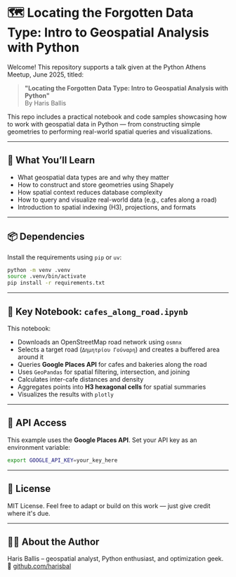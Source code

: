 
# 🗺️ Locating the Forgotten Data Type: Intro to Geospatial Analysis with Python

Welcome! This repository supports a talk given at the Python Athens Meetup, June 2025, titled:

> **"Locating the Forgotten Data Type: Intro to Geospatial Analysis with Python"**  
> By Haris Ballis

This repo includes a practical notebook and code samples showcasing how to work with geospatial data in Python — from constructing simple geometries to performing real-world spatial queries and visualizations.

---

## 🧠 What You’ll Learn

- What geospatial data types are and why they matter
- How to construct and store geometries using Shapely
- How spatial context reduces database complexity
- How to query and visualize real-world data (e.g., cafes along a road)
- Introduction to spatial indexing (H3), projections, and formats

---

## 📦 Dependencies

Install the requirements using `pip` or `uv`:

```bash
python -m venv .venv
source .venv/bin/activate
pip install -r requirements.txt
```

---

## 📁 Key Notebook: `cafes_along_road.ipynb`

This notebook:
- Downloads an OpenStreetMap road network using `osmnx`
- Selects a target road (`Δημητρίου Γούναρη`) and creates a buffered area around it
- Queries **Google Places API** for cafes and bakeries along the road
- Uses `GeoPandas` for spatial filtering, intersection, and joining
- Calculates inter-cafe distances and density
- Aggregates points into **H3 hexagonal cells** for spatial summaries
- Visualizes the results with `plotly`

---

## 🔐 API Access

This example uses the **Google Places API**. Set your API key as an environment variable:

```bash
export GOOGLE_API_KEY=your_key_here
```

---

## 🧭 License

MIT License. Feel free to adapt or build on this work — just give credit where it's due.

---

## 🙋‍♂️ About the Author

Haris Ballis – geospatial analyst, Python enthusiast, and optimization geek.  
🔗 [github.com/harisbal](https://github.com/harisbal)
